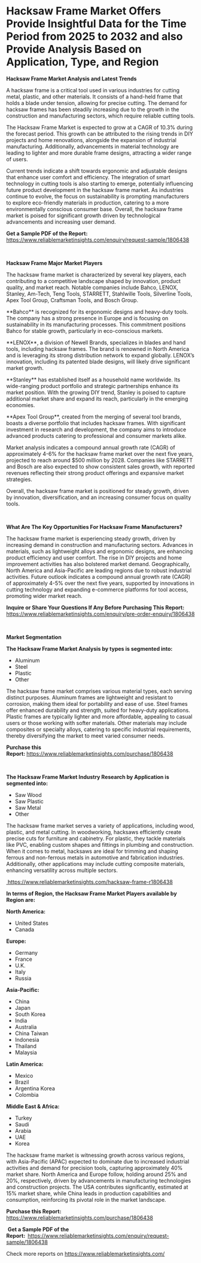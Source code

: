 <p><h1>Hacksaw Frame Market Offers Provide Insightful Data for the Time Period from 2025 to 2032 and also Provide Analysis Based on Application, Type, and Region</h1></p><p><strong>Hacksaw Frame Market Analysis and Latest Trends</strong></p>
<p><p>A hacksaw frame is a critical tool used in various industries for cutting metal, plastic, and other materials. It consists of a hand-held frame that holds a blade under tension, allowing for precise cutting. The demand for hacksaw frames has been steadily increasing due to the growth in the construction and manufacturing sectors, which require reliable cutting tools.</p><p>The Hacksaw Frame Market is expected to grow at a CAGR of 10.3% during the forecast period. This growth can be attributed to the rising trends in DIY projects and home renovations, alongside the expansion of industrial manufacturing. Additionally, advancements in material technology are leading to lighter and more durable frame designs, attracting a wider range of users.</p><p>Current trends indicate a shift towards ergonomic and adjustable designs that enhance user comfort and efficiency. The integration of smart technology in cutting tools is also starting to emerge, potentially influencing future product development in the hacksaw frame market. As industries continue to evolve, the focus on sustainability is prompting manufacturers to explore eco-friendly materials in production, catering to a more environmentally conscious consumer base. Overall, the hacksaw frame market is poised for significant growth driven by technological advancements and increasing user demand.</p></p>
<p><strong>Get a Sample PDF of the Report:&nbsp;</strong> <a href="https://www.reliablemarketinsights.com/enquiry/request-sample/1806438?utm_campaign=1937&utm_medium=2&utm_source=Github&utm_content=ia&utm_term=18022025&utm_id=hacksaw-frame">https://www.reliablemarketinsights.com/enquiry/request-sample/1806438</a></p>
<p>&nbsp;</p>
<p><strong>Hacksaw Frame Major Market Players</strong></p>
<p><p>The hacksaw frame market is characterized by several key players, each contributing to a competitive landscape shaped by innovation, product quality, and market reach. Notable companies include Bahco, LENOX, Stanley, Am-Tech, Teng Tools, STARRETT, Stahlwille Tools, Silverline Tools, Apex Tool Group, Craftsman Tools, and Bosch Group.</p><p>**Bahco** is recognized for its ergonomic designs and heavy-duty tools. The company has a strong presence in Europe and is focusing on sustainability in its manufacturing processes. This commitment positions Bahco for stable growth, particularly in eco-conscious markets.</p><p>**LENOX**, a division of Newell Brands, specializes in blades and hand tools, including hacksaw frames. The brand is renowned in North America and is leveraging its strong distribution network to expand globally. LENOX’s innovation, including its patented blade designs, will likely drive significant market growth.</p><p>**Stanley** has established itself as a household name worldwide. Its wide-ranging product portfolio and strategic partnerships enhance its market position. With the growing DIY trend, Stanley is poised to capture additional market share and expand its reach, particularly in the emerging economies.</p><p>**Apex Tool Group**, created from the merging of several tool brands, boasts a diverse portfolio that includes hacksaw frames. With significant investment in research and development, the company aims to introduce advanced products catering to professional and consumer markets alike.</p><p>Market analysis indicates a compound annual growth rate (CAGR) of approximately 4-6% for the hacksaw frame market over the next five years, projected to reach around $500 million by 2028. Companies like STARRETT and Bosch are also expected to show consistent sales growth, with reported revenues reflecting their strong product offerings and expansive market strategies.</p><p>Overall, the hacksaw frame market is positioned for steady growth, driven by innovation, diversification, and an increasing consumer focus on quality tools.</p></p>
<p>&nbsp;</p>
<p><strong>What Are The Key Opportunities For Hacksaw Frame Manufacturers?</strong></p>
<p><p>The hacksaw frame market is experiencing steady growth, driven by increasing demand in construction and manufacturing sectors. Advances in materials, such as lightweight alloys and ergonomic designs, are enhancing product efficiency and user comfort. The rise in DIY projects and home improvement activities has also bolstered market demand. Geographically, North America and Asia-Pacific are leading regions due to robust industrial activities. Future outlook indicates a compound annual growth rate (CAGR) of approximately 4-5% over the next five years, supported by innovations in cutting technology and expanding e-commerce platforms for tool access, promoting wider market reach.</p></p>
<p><strong>Inquire or Share Your Questions If Any Before Purchasing This Report:</strong> <a href="https://www.reliablemarketinsights.com/enquiry/pre-order-enquiry/1806438?utm_campaign=1937&utm_medium=2&utm_source=Github&utm_content=ia&utm_term=18022025&utm_id=hacksaw-frame">https://www.reliablemarketinsights.com/enquiry/pre-order-enquiry/1806438</a></p>
<p>&nbsp;</p>
<p><strong>Market Segmentation</strong></p>
<p><strong>The Hacksaw Frame Market Analysis by types is segmented into:</strong></p>
<p><ul><li>Aluminum</li><li>Steel</li><li>Plastic</li><li>Other</li></ul></p>
<p><p>The hacksaw frame market comprises various material types, each serving distinct purposes. Aluminum frames are lightweight and resistant to corrosion, making them ideal for portability and ease of use. Steel frames offer enhanced durability and strength, suited for heavy-duty applications. Plastic frames are typically lighter and more affordable, appealing to casual users or those working with softer materials. Other materials may include composites or specialty alloys, catering to specific industrial requirements, thereby diversifying the market to meet varied consumer needs.</p></p>
<p><strong>Purchase this Report:&nbsp;</strong><a href="https://www.reliablemarketinsights.com/purchase/1806438?utm_campaign=1937&utm_medium=2&utm_source=Github&utm_content=ia&utm_term=18022025&utm_id=hacksaw-frame">https://www.reliablemarketinsights.com/purchase/1806438</a></p>
<p>&nbsp;</p>
<p><strong>The Hacksaw Frame Market Industry Research by Application is segmented into:</strong></p>
<p><ul><li>Saw Wood</li><li>Saw Plastic</li><li>Saw Metal</li><li>Other</li></ul></p>
<p><p>The hacksaw frame market serves a variety of applications, including wood, plastic, and metal cutting. In woodworking, hacksaws efficiently create precise cuts for furniture and cabinetry. For plastic, they tackle materials like PVC, enabling custom shapes and fittings in plumbing and construction. When it comes to metal, hacksaws are ideal for trimming and shaping ferrous and non-ferrous metals in automotive and fabrication industries. Additionally, other applications may include cutting composite materials, enhancing versatility across multiple sectors.</p></p>
<p><a href="https://www.reliablemarketinsights.com/hacksaw-frame-r1806438?utm_campaign=1937&utm_medium=2&utm_source=Github&utm_content=ia&utm_term=18022025&utm_id=hacksaw-frame">&nbsp;https://www.reliablemarketinsights.com/hacksaw-frame-r1806438</a></p>
<p><strong>In terms of Region, the Hacksaw Frame Market Players available by Region are:</strong></p>
<p>
    <p> <strong> North America: </strong>
        <ul>
            <li>United States</li>
            <li>Canada</li>
        </ul>
        </p> 
    <p> <strong> Europe: </strong>
        <ul>
            <li>Germany</li>
            <li>France</li>
            <li>U.K.</li>
            <li>Italy</li>
            <li>Russia</li>
        </ul>
        </p> 
    <p> <strong> Asia-Pacific: </strong>
        <ul>
            <li>China</li>
            <li>Japan</li>
            <li>South Korea</li>
            <li>India</li>
            <li>Australia</li>
            <li>China Taiwan</li>
            <li>Indonesia</li>
            <li>Thailand</li>
            <li>Malaysia</li>
        </ul>
        </p> 
    <p> <strong> Latin America: </strong>
        <ul>
            <li>Mexico</li>
            <li>Brazil</li>
            <li>Argentina Korea</li>
            <li>Colombia</li>
        </ul>
        </p> 
    <p> <strong> Middle East & Africa: </strong>
        <ul>
            <li>Turkey</li>
            <li>Saudi</li>
            <li>Arabia</li>
            <li>UAE</li>
            <li>Korea</li>
        </ul>
    </p>
    </p>
<p><p>The hacksaw frame market is witnessing growth across various regions, with Asia-Pacific (APAC) expected to dominate due to increased industrial activities and demand for precision tools, capturing approximately 40% market share. North America and Europe follow, holding around 25% and 20%, respectively, driven by advancements in manufacturing technologies and construction projects. The USA contributes significantly, estimated at 15% market share, while China leads in production capabilities and consumption, reinforcing its pivotal role in the market landscape.</p></p>
<p><strong>Purchase this Report: </strong><a href="https://www.reliablemarketinsights.com/purchase/1806438?utm_campaign=1937&utm_medium=2&utm_source=Github&utm_content=ia&utm_term=18022025&utm_id=hacksaw-frame">https://www.reliablemarketinsights.com/purchase/1806438</a></p>
<p>&nbsp;<strong>Get a Sample PDF of the Report:&nbsp;&nbsp;</strong><a href="https://www.reliablemarketinsights.com/enquiry/request-sample/1806438?utm_campaign=1937&utm_medium=2&utm_source=Github&utm_content=ia&utm_term=18022025&utm_id=hacksaw-frame">https://www.reliablemarketinsights.com/enquiry/request-sample/1806438</a></p>
<p><strong></strong></p>
<p>Check more reports on <a href="https://www.reliablemarketinsights.com/?utm_campaign=1937&utm_medium=2&utm_source=Github&utm_content=ia&utm_term=18022025&utm_id=hacksaw-frame">https://www.reliablemarketinsights.com/</a></p>